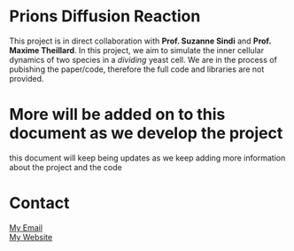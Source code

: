 # Prions Diffusion Reaction

This project is in direct collaboration with **Prof. Suzanne Sindi** and **Prof. Maxime Theillard**. In this project, we aim to simulate the inner cellular dynamics of two species in a *dividing* yeast cell. We are in the process of pubishing the paper/code, therefore the full code and libraries are not provided.

# More will be added on to this document as we develop the project
this document will keep being updates as we keep adding more information about the project and the code

# Contact

[My Email](aliheydari@ucdavis.edu) <br >
[My Website](http://www.ali-heydari.com)
